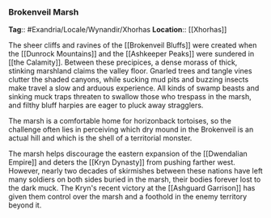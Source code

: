 ### Brokenveil Marsh
**Tag**:: #Exandria/Locale/Wynandir/Xhorhas
**Location**:: [[Xhorhas]]

The sheer cliffs and ravines of the [[Brokenveil Bluffs]] were created when the [[Dunrock Mountains]] and the [[Ashkeeper Peaks]] were sundered in [[the Calamity]]. Between these precipices, a dense morass of thick, stinking marshland claims the valley floor. Gnarled trees and tangle vines clutter the shaded canyons, while sucking mud pits and buzzing insects make travel a slow and arduous experience. All kinds of swamp beasts and sinking muck traps threaten to swallow those who trespass in the marsh, and filthy bluff harpies are eager to pluck away stragglers.

The marsh is a comfortable home for horizonback tortoises, so the challenge often lies in perceiving which dry mound in the Brokenveil is an actual hill and which is the shell of a territorial monster.

The marsh helps discourage the eastern expansion of the [[Dwendalian Empire]] and deters the [[Kryn Dynasty]] from pushing farther west. However, nearly two decades of skirmishes between these nations have left many soldiers on both sides buried in the marsh, their bodies forever lost to the dark muck. The Kryn's recent victory at the [[Ashguard Garrison]] has given them control over the marsh and a foothold in the enemy territory beyond it.
